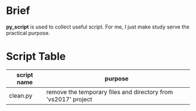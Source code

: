 # Brief

**py_script** is used to collect useful script.
For me, I just make study serve the practical purpose.

# Script Table

| script name | purpose|
|-------------|--------|
|clean.py     | remove the temporary files and directory from 'vs2017' project